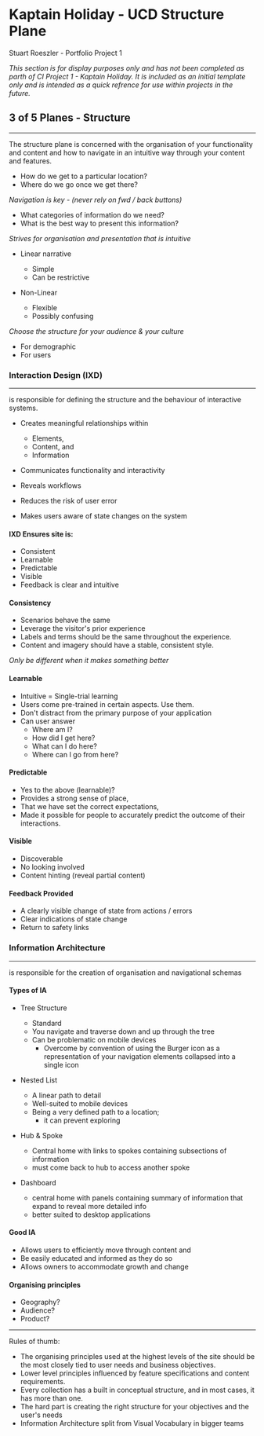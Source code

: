 # Kaptain Holiday - UCD Structure Plane
Stuart Roeszler - Portfolio Project 1

_This section is for display purposes only and has not been completed as parth of CI Project 1 - Kaptain Holiday. It is included as an initial template only and is intended as a quick refrence for use within projects in the future._

## 3 of 5 Planes - Structure
--- 
The structure plane is concerned with the organisation of your functionality and content and how to navigate in an intuitive way through your content and features.
- How do we get to a particular location?
- Where do we go once we get there?

_Navigation is key - (never rely on fwd / back buttons)_

- What categories of information do we need?
- What is the best way to present this information?

_Strives for organisation and presentation that is intuitive_

- Linear narrative
  - Simple
  - Can be restrictive

 - Non-Linear
   - Flexible
   - Possibly confusing

_Choose the structure for your audience & your culture_
- For demographic
- For users

### Interaction Design (IXD)
---
is responsible for defining the structure and the behaviour of interactive systems.

- Creates meaningful relationships within 
  - Elements, 
  - Content, and 
  - Information

- Communicates functionality and interactivity
- Reveals workflows
- Reduces the risk of user error
- Makes users aware of state changes on the system

#### __IXD Ensures site is:__
- Consistent
- Learnable
- Predictable
- Visible
- Feedback is clear and intuitive

#### Consistency
- Scenarios behave the same 
- Leverage the visitor's prior experience
- Labels and terms should be the same throughout the experience.
- Content and imagery should have a stable, consistent style.

_Only be different when it makes something better_

#### Learnable
- Intuitive = Single-trial learning
- Users come pre-trained in certain aspects. Use them.
- Don't distract from the primary purpose of your application
- Can user answer
  - Where am I?
  - How did I get here?
  - What can I do here?
  - Where can I go from here?

#### Predictable
- Yes to the above (learnable)?
- Provides a strong sense of place, 
- That we have set the correct expectations, 
- Made it possible for people to accurately predict the outcome of their interactions.

#### Visible
- Discoverable 
- No looking involved
- Content hinting (reveal partial content)

#### Feedback Provided
- A clearly visible change of state from actions / errors
- Clear indications of state change
- Return to safety links

### Information Architecture 
---
is responsible for the creation of organisation and navigational schemas

#### Types of IA
- Tree Structure
  - Standard
  - You navigate and traverse down and up through the tree
  - Can be problematic on mobile devices
    - Overcome by convention of using the Burger icon as a representation of your navigation elements collapsed into a single icon

- Nested List
  - A linear path to detail
  - Well-suited to mobile devices
  - Being a very defined path to a location; 
    - it can prevent exploring

- Hub & Spoke
  - Central home with links to spokes containing subsections of information
  - must come back to hub to access another spoke

- Dashboard
  - central home with panels containing summary of information that expand to reveal more detailed info
  - better suited to desktop applications

#### Good IA

- Allows users to efficiently move through content and 
- Be easily educated and informed as they do so
- Allows owners to accommodate growth and change

#### Organising principles
- Geography?
- Audience? 
- Product?

---

Rules of thumb:

- The organising principles used at the highest levels of the site should be the most closely tied to user needs and business objectives.
- Lower level principles influenced by feature specifications and content requirements.
- Every collection has a built in conceptual structure, and in most cases, it has more than one.
- The hard part is creating the right structure for your objectives and the user's needs
- Information Architecture split from Visual Vocabulary in bigger teams

